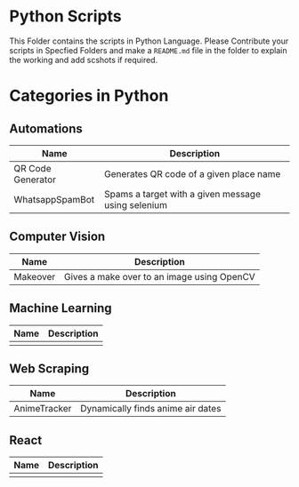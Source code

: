 # **Python Scripts**

This Folder contains the scripts in Python Language. Please Contribute your scripts in Specfied Folders and make a `README.md` file in the folder to explain the working and add scshots if required.

# **Categories in Python**


## **Automations**

| Name | Description |
| ----------- | ----------- |
| QR Code Generator | Generates QR code of a given place name |
| WhatsappSpamBot | Spams a target with a given message using selenium | 


## **Computer Vision**

| Name | Description |
| ----------- | ----------- |
| Makeover | Gives a make over to an image using OpenCV |


## **Machine Learning**

| Name | Description |
| ----------- | ----------- |
|             |             |


## **Web Scraping**

| Name | Description |
| ----------- | ----------- |
| AnimeTracker | Dynamically finds anime air dates |


## **React**

| Name | Description |
| ----------- | ----------- |
|             |             |
